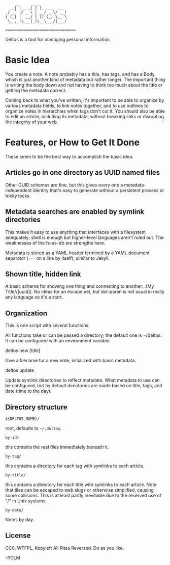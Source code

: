 
         _      _ _            
      __| | ___| | |_ ___  ___ 
     / _` |/ _ \ | __/ _ \/ __|
    | (_| |  __/ | || (_) \__ \
     \__,_|\___|_|\__\___/|___/
                               
    ===============================

Deltos is a tool for managing personal information. 

# Basic Idea

You create a note. A note probably has a title, has tags, and has a Body, which
is just another kind of metadata but rather longer. The important thing is
writing the body down and not having to think too much about the title or
getting the metadata correct.

Coming back to what you've written, it's important to be able to organize by
various metadata fields, to link notes together, and to use outlines to
organize notes in hierarchies when tags don't cut it. You should also be able
to edit an article, including its metadata, without breaking links or
disrupting the integrity of your web. 

# Features, or How to Get It Done

These seem to be the best way to accomplish the basic idea. 

## Articles go in one directory as UUID named files

Other GUID schemes are fine, but this gives every one a metadata-independent
identity that's easy to generate without a persistent process or tricky locks.

## Metadata searches are enabled by symlink directories

This makes it easy to use anything that interfaces with a filesystem
adequately; shell is enough but higher-level languages aren't ruled out.
The weaknesses of the fs-as-db are strengths here.

Metadata is stored as a YAML header termined by a YAML document separator
(`---` on a line by itself), similar to Jekyll.

## Shown title, hidden link 

A basic scheme for showing one thing and connecting to another: .(My
Title//[uuid]). No ideas for an escape yet, but dot-paren is not usual in
really any language so it's a start.

## Organization

This is one script with several functions. 

All functions take or can be passed a directory; the default one is ~/deltos. 
It can be configured with an environment variable.

deltos new [title]

  Give a filename for a new note, initialized with basic metadata. 

deltos update

  Update symlink directories to reflect metadata. What metadata to use can be
  configured, but by default directories are made based on title, tags, and
  date (time to the day). 

## Directory structure

    ${DELTOS_HOME}/

root, defaults to `~/.deltos`.

    by-id/

this contains the real files immediately beneath it.

    by-tag/

this contains a directory for each tag with symlinks to each article.

    by-title/

this contains a directory for each title with symlinks to each article. Note
that tiles can be escaped to web slugs or otherwise simplified, causing some
collisions. This is at least partly inevitable due to the reserved use of "/"
in Unix systems.

    by-date/

Notes by day. 

## License

CC0, WTFPL, Kopyleft All Rites Reversed. Do as you like. 

-POLM
